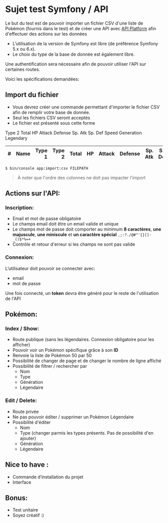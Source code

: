 # Sujet test Symfony / API

Le but du test est de pouvoir importer un fichier CSV d'une liste de Pokémon (fournis dans le test) et de créer une API avec [API Platform](https://api-platform.com/) afin d'effectuer des actions sur les données
* L’utilisation de la version de Symfony est libre (de préférence Symfony 5.x ou 6.x).
* Le choix du type de la base de donnée est également libre.

Une authentification sera nécessaire afin de pouvoir utiliser l'API sur certaines routes.

Voici les spécifications demandées:
## Import du fichier
- Vous devrez créer une commande permettant d'importer le fichier CSV afin de remplir votre base de donnée.
- Seul les fichiers CSV seront acceptés
- Le fichier est présenté sous cette forme

Type 2	Total	HP	Attack	Defense	Sp. Atk	Sp. Def	Speed	Generation	Legendary

| #   | Name | Type 1 | Type 2 | Total |  HP | Attack | Defense | Sp. Atk | Sp. Def | Speed | Generation | Legendary |
| ---:|-----:| ------:| ------:| -----:| ---:| ------:| -------:| -------:| -------:| -----:| ----------:| ---------:|

``$ bin/console app:import:csv FILEPATH``

> À noter que l'ordre des colonnes ne doit pas impacter l'import
## Actions sur l'API:
### Inscription:

- Email et mot de passe obligatoire
- Le champs email doit être un email valide et unique
- Le champs mot de passe doit comporter au minimum **8 caractères**, **une majuscule**, **une miniscule** et **un caractère spécial** ``,;:?./@#"'{}[]-_()$*%=+``
- Contrôle et retour d'erreur si les champs ne sont pas valide

### Connexion:
L’utilisateur doit pouvoir se connecter avec:
- email
- mot de passe

Une fois connecté, un **token** devra être généré pour le reste de l'utilisation de l'API

## Pokémon:

### Index / Show:
- Route publique (sans les légendaires. Connexion obligatoire pour les afficher)
- Pouvoir voir un Pokémon spécifique grâce à son **ID**
- Renvoie la liste de Pokémon 50 par 50
- Possibilité de changer de page et de changer le nombre de ligne affiché
- Possibilité de filtrer / rechercher par
  - Nom
  - Type
  - Génération
  - Légendaire

### Edit / Delete:
- Route privée
- Ne pas pouvoir éditer / supprimer un Pokémon Légendaire
- Possibilité d'éditer
    - Nom
    - Type (changer parmis les types présents. Pas de possibilité d'en ajouter)
    - Génération
    - Légendaire

## Nice to have :

* Commande d’installation du projet
* Interface

## Bonus:

* Test unitaire
* Soyez créatif :)
